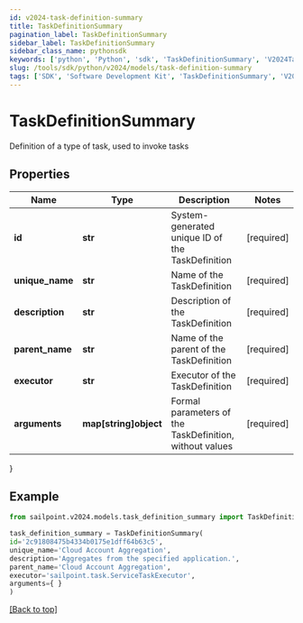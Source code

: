 ```yaml
---
id: v2024-task-definition-summary
title: TaskDefinitionSummary
pagination_label: TaskDefinitionSummary
sidebar_label: TaskDefinitionSummary
sidebar_class_name: pythonsdk
keywords: ['python', 'Python', 'sdk', 'TaskDefinitionSummary', 'V2024TaskDefinitionSummary'] 
slug: /tools/sdk/python/v2024/models/task-definition-summary
tags: ['SDK', 'Software Development Kit', 'TaskDefinitionSummary', 'V2024TaskDefinitionSummary']
---
```


# TaskDefinitionSummary

Definition of a type of task, used to invoke tasks

## Properties

Name | Type | Description | Notes
------------ | ------------- | ------------- | -------------
**id** | **str** | System-generated unique ID of the TaskDefinition | [required]
**unique_name** | **str** | Name of the TaskDefinition | [required]
**description** | **str** | Description of the TaskDefinition | [required]
**parent_name** | **str** | Name of the parent of the TaskDefinition | [required]
**executor** | **str** | Executor of the TaskDefinition | [required]
**arguments** | **map[string]object** | Formal parameters of the TaskDefinition, without values | [required]
}

## Example

```python
from sailpoint.v2024.models.task_definition_summary import TaskDefinitionSummary

task_definition_summary = TaskDefinitionSummary(
id='2c91808475b4334b0175e1dff64b63c5',
unique_name='Cloud Account Aggregation',
description='Aggregates from the specified application.',
parent_name='Cloud Account Aggregation',
executor='sailpoint.task.ServiceTaskExecutor',
arguments={ }
)

```
[[Back to top]](#) 

